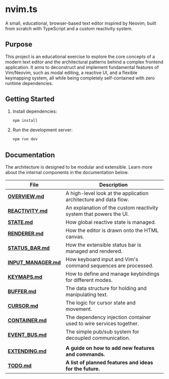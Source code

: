 # nvim.ts

A small, educational, browser-based text editor inspired by Neovim, built from scratch with TypeScript and a custom reactivity system.

## Purpose

This project is an educational exercise to explore the core concepts of a modern text editor and the architectural patterns behind a complex frontend application. It aims to deconstruct and implement fundamental features of Vim/Neovim, such as modal editing, a reactive UI, and a flexible keymapping system, all while being completely self-contained with zero runtime dependencies.

## Getting Started

1.  Install dependencies:
    ```bash
    npm install
    ```
2.  Run the development server:
    ```bash
    npm run dev
    ```

## Documentation

The architecture is designed to be modular and extensible. Learn more about the internal components in the documentation below.

| File | Description |
|---|---|
| [**OVERVIEW.md**](./docs/OVERVIEW.md) | A high-level look at the application architecture and data flow. |
| [**REACTIVITY.md**](./docs/REACTIVITY.md) | An explanation of the custom reactivity system that powers the UI. |
| [**STATE.md**](./docs/STATE.md) | How global reactive state is managed. |
| [**RENDERER.md**](./docs/RENDERER.md) | How the editor is drawn onto the HTML canvas. |
| [**STATUS_BAR.md**](./docs/STATUS_BAR.md) | How the extensible status bar is managed and rendered. |
| [**INPUT_MANAGER.md**](./docs/INPUT_MANAGER.md) | How keyboard input and Vim's command sequences are processed. |
| [**KEYMAPS.md**](./docs/KEYMAPS.md) | How to define and manage keybindings for different modes. |
| [**BUFFER.md**](./docs/BUFFER.md) | The data structure for holding and manipulating text. |
| [**CURSOR.md**](./docs/CURSOR.md) | The logic for cursor state and movement. |
| [**CONTAINER.md**](./docs/CONTAINER.md) | The dependency injection container used to wire services together. |
| [**EVENT_BUS.md**](./docs/EVENT_BUS.md) | The simple pub/sub system for decoupled communication. |
| | |
| [**EXTENDING.md**](./docs/EXTENDING.md) | **A guide on how to add new features and commands.** |
| [**TODO.md**](./docs/TODO.md) | **A list of planned features and ideas for the future.** |
